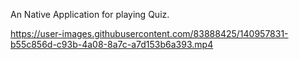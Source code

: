 An Native Application for playing Quiz.


https://user-images.githubusercontent.com/83888425/140957831-b55c856d-c93b-4a08-8a7c-a7d153b6a393.mp4

